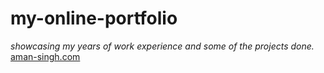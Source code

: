 # my-online-portfolio
*showcasing my years of work experience and some of the projects done.* <br>
[aman-singh.com](https://www.aman-singh.com)
